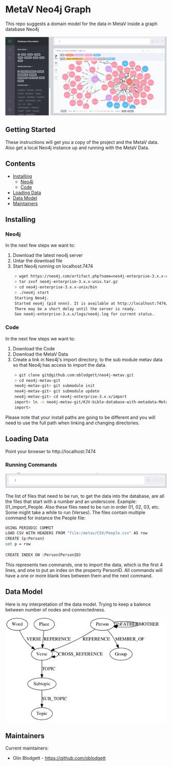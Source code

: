 # MetaV Neo4j Graph

This repo suggests a domain model for the data in MetaV inside a graph database Neo4j

[<img src="doc/MetaV.png">](doc/MetaV.png)

## Getting Started

These instructions will get you a copy of the project and the MetaV data. Also get a local Neo4j instance up and running with the MetaV Data.

## Contents

- [Installing](#installing)
  * [Neo4j](#neo4j)
  * [Code](#code)
- [Loading Data](#loading-data)
- [Data Model](#data-model)
- [Maintainers](#maintainers)

## Installing

### Neo4j

In the next few steps we want to:

1. Download the latest neo4j server
2. Untar the download file
3. Start Neo4j running on localhost:7474

```bash
	> wget https://neo4j.com/artifact.php?name=neo4j-enterprise-3.x.x-unix.tar.gz
	> tar zxvf neo4j-enterprise-3.x.x-unix.tar.gz
	> cd neo4j-enterprise-3.x.x-unix/bin
	> ./neo4j start
	Starting Neo4j.
	Started neo4j (pid nnnn). It is available at http://localhost:7474/
	There may be a short delay until the server is ready.
	See neo4j-enterprise-3.x.x/logs/neo4j.log for current status.
```

### Code

In the next few steps we want to:

1. Download the Code
2. Download the MetaV Data
3. Create a link in Neo4j's import directory, to the sub module metav data so that Neo4j has access to import the data.

```bash
	> git clone git@github.com:oblodgett/neo4j-metav.git
	> cd neo4j-metav-git
	neo4j-metav-git> git submodule init
	neo4j-metav-git> git submodule update
	neo4j-metav-git> cd neo4j-enterprise-3.x.x/import
	import> ln -s neo4j-metav-git/KJV-bible-database-with-metadata-MetaV- metav
	import>
```

Please note that your install paths are going to be different and you will need to use the full path when linking and changing directories.

## Loading Data

Point your browser to http://localhost:7474

### Running Commands

[<img src="doc/CommandBox.png">](doc/CommandBox.png)

The list of files that need to be run, to get the data into the database, are all the files that start with a number and an underscore. Example: 01\_import\_People. Also these files need to be run in order 01, 02, 03, etc. Some might take a while to run (Verses). The files contain multiple command for instance the People file:

```bash
USING PERIODIC COMMIT
LOAD CSV WITH HEADERS FROM "file:/metav/CSV/People.csv" AS row
CREATE (p:Person)
set p = row

CREATE INDEX ON :Person(PersonID)
```
This represents two commands, one to import the data, which is the first 4 lines, and one to put an index on the property PersonID. All commands will have a one or more blank lines between them and the next command.

## Data Model

Here is my interpretation of the data model. Trying to keep a balence between number of nodes and connectedness.

[<img src="doc/model.png">](doc/model.png)

## Maintainers

Current maintainers:

 * Olin Blodgett - https://github.com/oblodgett
